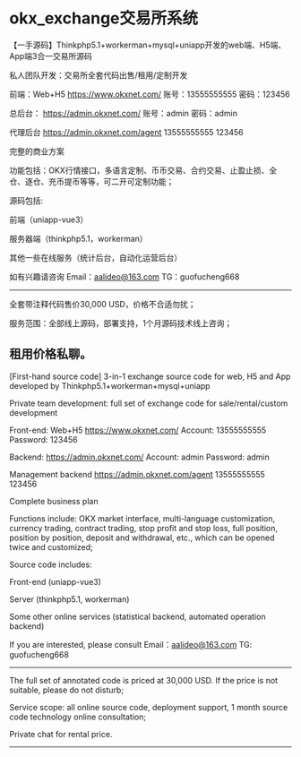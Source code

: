 # okx_exchange交易所系统
【一手源码】Thinkphp5.1+workerman+mysql+uniapp开发的web端、H5端、App端3合一交易所源码


私人团队开发：交易所全套代码出售/租用/定制开发


前端：Web+H5
https://www.okxnet.com/
账号：13555555555
密码：123456


总后台：
https://admin.okxnet.com/
账号：admin
密码：admin


代理后台
https://admin.okxnet.com/agent
13555555555
123456


完整的商业方案


功能包括：OKX行情接口，多语言定制、币币交易、合约交易、止盈止损、全仓、逐仓、充币提币等等，可二开可定制功能；


源码包括:

前端（uniapp-vue3）

服务器端（thinkphp5.1，workerman）

其他一些在线服务（统计后台，自动化运营后台）



如有兴趣请咨询
Email：aalideo@163.com 
TG：guofucheng668


--------------------------------------------------------------------------------------
  全套带注释代码售价30,000 USD，价格不合适勿扰；
  
  服务范围：全部线上源码，部署支持，1个月源码技术线上咨询；
  
  租用价格私聊。
--------------------------------------------------------------------------------------



[First-hand source code] 3-in-1 exchange source code for web, H5 and App developed by Thinkphp5.1+workerman+mysql+uniapp


Private team development: full set of exchange code for sale/rental/custom development


Front-end: Web+H5
https://www.okxnet.com/
Account: 13555555555
Password: 123456


Backend:
https://admin.okxnet.com/
Account: admin
Password: admin


Management backend
https://admin.okxnet.com/agent
13555555555
123456


Complete business plan

Functions include: OKX market interface, multi-language customization, currency trading, contract trading, stop profit and stop loss, full position, position by position, deposit and withdrawal, etc., which can be opened twice and customized;


Source code includes:

Front-end (uniapp-vue3)

Server (thinkphp5.1, workerman)

Some other online services (statistical backend, automated operation backend)


If you are interested, please consult
Email：aalideo@163.com
TG: guofucheng668

--------------------------------------------------------------------------------------

The full set of annotated code is priced at 30,000 USD. If the price is not suitable, please do not disturb;


Service scope: all online source code, deployment support, 1 month source code technology online consultation;


Private chat for rental price.

--------------------------------------------------------------------------------------
